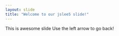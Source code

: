 ```yaml
---
layout: slide
title: "Welcome to our jslee5 slide!"
---
```

This is awesome slide
Use the left arrow to go back!

